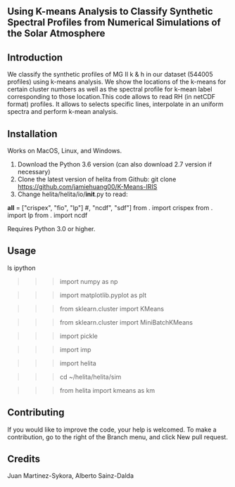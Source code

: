 ## Using K-means Analysis to Classify Synthetic Spectral Profiles from Numerical Simulations of the Solar Atmosphere

## Introduction
We classify the synthetic profiles of MG II k & h in our dataset (544005 profiles) using k-means analysis. We show the locations of the k-means for certain cluster numbers as well as the spectral profile for k-mean label corresponding to those location.This code allows to read RH (in netCDF format) profiles. It allows to selects specific lines, interpolate in an uniform spectra and perform k-mean analysis. 

## Installation
Works on MacOS, Linux, and Windows. 

1) Download the Python 3.6 version (can also download 2.7 version if necessary)
2) Clone the latest version of helita from Github: git clone https://github.com/jamiehuang00/K-Means-IRIS
3) Change helita/helita/io/__init__.py to read:

  __all__ = ["crispex", "fio", "lp"] #, "ncdf", "sdf"]
  from . import crispex
  from . import lp
  from . import ncdf

Requires Python 3.0 or higher.

## Usage
ls
ipython
>>> 

>>> import numpy as np

>>> import matplotlib.pyplot as plt

>>> from sklearn.cluster import KMeans

>>> from sklearn.cluster import MiniBatchKMeans

>>> import pickle

>>> import imp

>>> import helita

>>> cd ~/helita/helita/sim

>>> from helita import kmeans as km

>>> 


## Contributing
If you would like to improve the code, your help is welcomed. To make a contribution, go to the right of the Branch menu, and click New pull request.

## Credits
Juan Martinez-Sykora, Alberto Sainz-Dalda
